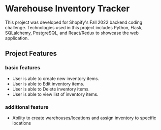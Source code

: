 # Warehouse Inventory Tracker

This project was developed for Shopify's Fall 2022 backend coding challenge.
Technologies used in this project includes Python, Flask, SQLalchemy, PostgreSQL, and React/Redux to showcase the web application.

## Project Features
### basic features
* User is able to create new inventory items.
* User is able to Edit inventory items.
* User is able to Delete inventory items.
* User is able to view list of inventory items.

### additional feature
* Ability to create warehouses/locations and assign inventory to specific locations


